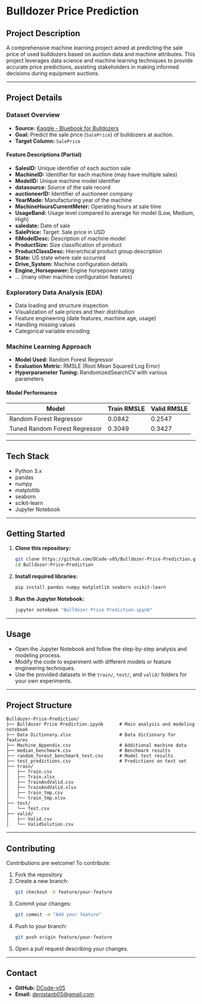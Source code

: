 # Bulldozer Price Prediction

## Project Description
A comprehensive machine learning project aimed at predicting the sale price of used bulldozers based on auction data and machine attributes. This project leverages data science and machine learning techniques to provide accurate price predictions, assisting stakeholders in making informed decisions during equipment auctions.

---

## Project Details

### Dataset Overview
- **Source:** [Kaggle - Bluebook for Bulldozers](https://www.kaggle.com/competitions/bluebook-for-bulldozers)
- **Goal:** Predict the sale price (`SalePrice`) of bulldozers at auction.
- **Target Column:** `SalePrice`

#### Feature Descriptions (Partial)
- **SalesID:** Unique identifier of each auction sale
- **MachineID:** Identifier for each machine (may have multiple sales)
- **ModelID:** Unique machine model identifier
- **datasource:** Source of the sale record
- **auctioneerID:** Identifier of auctioneer company
- **YearMade:** Manufacturing year of the machine
- **MachineHoursCurrentMeter:** Operating hours at sale time
- **UsageBand:** Usage level compared to average for model (Low, Medium, High)
- **saledate:** Date of sale
- **SalePrice:** Target: Sale price in USD
- **fiModelDesc:** Description of machine model
- **ProductSize:** Size classification of product
- **ProductClassDesc:** Hierarchical product group description
- **State:** US state where sale occurred
- **Drive_System:** Machine configuration details
- **Engine_Horsepower:** Engine horsepower rating
- ... (many other machine configuration features)

### Exploratory Data Analysis (EDA)
- Data loading and structure inspection
- Visualization of sale prices and their distribution
- Feature engineering (date features, machine age, usage)
- Handling missing values
- Categorical variable encoding

### Machine Learning Approach
- **Model Used:** Random Forest Regressor
- **Evaluation Metric:** RMSLE (Root Mean Squared Log Error)
- **Hyperparameter Tuning:** RandomizedSearchCV with various parameters

#### Model Performance
| Model                         | Train RMSLE | Valid RMSLE |
|-------------------------------|-------------|-------------|
| Random Forest Regressor       | 0.0842      | 0.2547      |
| Tuned Random Forest Regressor | 0.3049      | 0.3427      |

---

## Tech Stack
- Python 3.x
- pandas
- numpy
- matplotlib
- seaborn
- scikit-learn
- Jupyter Notebook

---

## Getting Started

1. **Clone this repository:**
   ```bash
   git clone https://github.com/DCode-v05/Bulldozer-Price-Prediction.git
   cd Bulldozer-Price-Prediction
   ```
2. **Install required libraries:**
   ```bash
   pip install pandas numpy matplotlib seaborn scikit-learn
   ```
3. **Run the Jupyter Notebook:**
   ```bash
   jupyter notebook "Bulldozer Price Prediction.ipynb"
   ```

---

## Usage
- Open the Jupyter Notebook and follow the step-by-step analysis and modeling process.
- Modify the code to experiment with different models or feature engineering techniques.
- Use the provided datasets in the `train/`, `test/`, and `valid/` folders for your own experiments.

---

## Project Structure
```
Bulldozer-Price-Prediction/
├── Bulldozer Price Prediction.ipynb      # Main analysis and modeling notebook
├── Data Dictionary.xlsx                  # Data dictionary for features
├── Machine_Appendix.csv                  # Additional machine data
├── median_benchmark.csv                  # Benchmark results
├── random_forest_benchmark_test.csv      # Model test results
├── test_predictions.csv                  # Predictions on test set
├── train/
│   ├── Train.csv
│   ├── Train.xlsx
│   ├── TrainAndValid.csv
│   ├── TrainAndValid.xlsx
│   ├── train_tmp.csv
│   └── train_tmp.xlsx
├── test/
│   └── Test.csv
├── valid/
│   ├── Valid.csv
│   └── ValidSolution.csv
```

---

## Contributing

Contributions are welcome! To contribute:
1. Fork the repository
2. Create a new branch:
   ```bash
   git checkout -b feature/your-feature
   ```
3. Commit your changes:
   ```bash
   git commit -m "Add your feature"
   ```
4. Push to your branch:
   ```bash
   git push origin feature/your-feature
   ```
5. Open a pull request describing your changes.

---

## Contact
- **GitHub:** [DCode-v05](https://github.com/DCode-v05)
- **Email:** denistanb05@gmail.com
